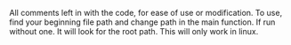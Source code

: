 All comments left in with the code, for ease of use or modification. To use, find your beginning file path and change path in the main function. If run without one. It will look for the root path. This will only work in linux.  
